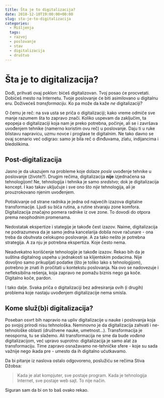 ```yaml
---
title: Šta je to digitalizacija?
date: 2018-12-10T19:00:00+00:00
slug: sta-je-to-digitalizacija
categories:
  - Mišljenja
  tags:
  - razvoj
  - poslovanje
  - stav
  - digitalizacija
  - društvo
---
```



# Šta je to digitalizacija?

Dođi, prihvati ovaj poklon: bićeš digitalizovan. Tvoj posao će procvetati. Dobićeš mesto na Internetu. Tvoje  poslovanje će biti asimilovano u digitalnu eru. Doživećeš _transformaciju_. Ko pa može da kaže _ne_ digitalizaciji?

<!--more-->

O čemu je reč: na sva usta se priča o digitalizaciji; kako vreme odmiče sve manje razumem šta to zapravo znači. Koliko uspevam da zaključim, ta epopeja o digitalizaciji koja nam je preko potrebna, počinje, ali se i završava uvođenjem tehnike (namerno koristim ovu reč) u poslovanje. Daju ti u ruke blistavu napravicu, uzmu novce i proglase te digitalnim. Ne tako davno se ovaj scenario već odigrao: samo je bila reč o đinđuvama, zlatu, indijancima i bledolikima.

## Post-digitalizacija

Jasno je da ukazujem na probleme koje dolaze _posle_ uvođenje tehnike u poslovanje (živote?). Drugim rečima, digitalizacija **nije** izjednačena sa tehnologijom! Ne, tehnologija i tehnika je samo _sredstvo_; dok je digitalizacija koncept. I kao takav uključuje i sve ono što _nije_ tehnologija, ali je prouzrokovano njenim uvođenjem.

Potiskivanje od strane radnika je jedna od najvećih izazova digitalne transformacije. Ljudi su bića rutina, a rutine stvaraju zone komfora. Digitalizacija značajno pomera radnike iz ove zone. To dovodi do otpora prema neophodnim promenama.

Nedostatak ekspertize i stategije je takođe čest izazov. Naime, digitalizacija ne podrazumeva da je samo jedna kancelarija dobila nove računare - ona treba da obuhvata celokupno poslovanje. A za tako nešto je potrebna strategija. A za nju je potrebna ekspertiza. Koje često nema.

Neadvekatno korišćenje tehnologije je takođe izazov. Rekao bih da je suština digitalnog uspeha u jednakosti sa klijentskim podacima. Nije dovoljno samo prikupljati podatke (što je toliko lako s tehnologijom), potrebno je znati ih pročitati u kontekstu poslovanja. Na ovo se nadovezuje i nefleksibilna rešenja, koja zapravo ne pomažu biznis nego ga koče. Digitalno koče, pardon.

I tako dalje. Svaka priča o digitalizaciji bez adresiranja ovih (i drugih) problema koje nastaju uvođenjem digitalizacije nema smisla.

## Kome služ(b)i digitalizacija?

Poseban osvrt bih napravio na upliv digitalizacije u nauke i poslovanja koja po svojoj prirodi nisu tehnološka. Neminovno je da digitalizacija zahvati i ne-tehnološke oblasti (društvene nauke, umetnost...). Transformacija je neosporna, tu se slažemo. Ali transformacija ne sme da bude _vođena_ digitalizacijom, već upravo suprotno: digitalizacija je samo alat za transformaciju. Time zapravo osnažavamo ne-tehničke sfere - koje su sada važnije nego ikada pre - umesto da ih digitalno ućutkavamo.

Da bi pitanje iz naslova ostalo odgovoreno, poslužiću se rečima Stiva Džobsa:

> Kada je alat kompjuter, sve postaje program. Kada je tehnologija Internet, sve postaje web sajt. To nije način.

Siguran sam da bi on to baš ovako rekao.


